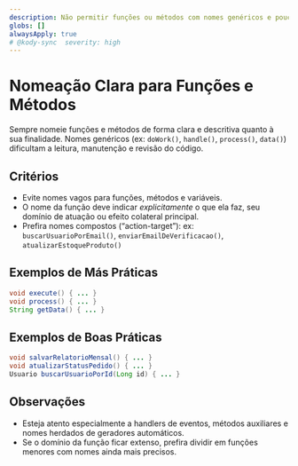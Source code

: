 ```yaml
---
description: Não permitir funções ou métodos com nomes genéricos e pouco descritivos
globs: []
alwaysApply: true
# @kody-sync  severity: high
---
```


# Nomeação Clara para Funções e Métodos

Sempre nomeie funções e métodos de forma clara e descritiva quanto à sua finalidade. Nomes genéricos (ex: `doWork()`, `handle()`, `process()`, `data()`) dificultam a leitura, manutenção e revisão do código.

## Critérios

- Evite nomes vagos para funções, métodos e variáveis.
- O nome da função deve indicar *explicitamente* o que ela faz, seu domínio de atuação ou efeito colateral principal.
- Prefira nomes compostos (“action-target”): ex: `buscarUsuarioPorEmail()`, `enviarEmailDeVerificacao()`, `atualizarEstoqueProduto()`

## Exemplos de Más Práticas

```java
void execute() { ... }
void process() { ... }
String getData() { ... }
```

## Exemplos de Boas Práticas

```java
void salvarRelatorioMensal() { ... }
void atualizarStatusPedido() { ... }
Usuario buscarUsuarioPorId(Long id) { ... }
```

## Observações

- Esteja atento especialmente a handlers de eventos, métodos auxiliares e nomes herdados de geradores automáticos.
- Se o domínio da função ficar extenso, prefira dividir em funções menores com nomes ainda mais precisos.

